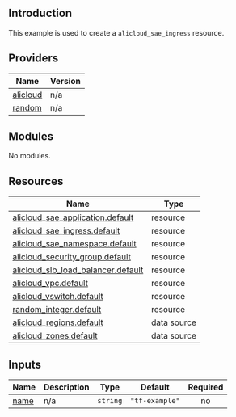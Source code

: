 <!-- BEGIN_TF_DOCS -->
## Introduction

This example is used to create a `alicloud_sae_ingress` resource.

## Providers

| Name | Version |
|------|---------|
| <a name="provider_alicloud"></a> [alicloud](#provider\_alicloud) | n/a |
| <a name="provider_random"></a> [random](#provider\_random) | n/a |

## Modules

No modules.

## Resources

| Name | Type |
|------|------|
| [alicloud_sae_application.default](https://registry.terraform.io/providers/aliyun/alicloud/latest/docs/resources/sae_application) | resource |
| [alicloud_sae_ingress.default](https://registry.terraform.io/providers/aliyun/alicloud/latest/docs/resources/sae_ingress) | resource |
| [alicloud_sae_namespace.default](https://registry.terraform.io/providers/aliyun/alicloud/latest/docs/resources/sae_namespace) | resource |
| [alicloud_security_group.default](https://registry.terraform.io/providers/aliyun/alicloud/latest/docs/resources/security_group) | resource |
| [alicloud_slb_load_balancer.default](https://registry.terraform.io/providers/aliyun/alicloud/latest/docs/resources/slb_load_balancer) | resource |
| [alicloud_vpc.default](https://registry.terraform.io/providers/aliyun/alicloud/latest/docs/resources/vpc) | resource |
| [alicloud_vswitch.default](https://registry.terraform.io/providers/aliyun/alicloud/latest/docs/resources/vswitch) | resource |
| [random_integer.default](https://registry.terraform.io/providers/hashicorp/random/latest/docs/resources/integer) | resource |
| [alicloud_regions.default](https://registry.terraform.io/providers/aliyun/alicloud/latest/docs/data-sources/regions) | data source |
| [alicloud_zones.default](https://registry.terraform.io/providers/aliyun/alicloud/latest/docs/data-sources/zones) | data source |

## Inputs

| Name | Description | Type | Default | Required |
|------|-------------|------|---------|:--------:|
| <a name="input_name"></a> [name](#input\_name) | n/a | `string` | `"tf-example"` | no |
<!-- END_TF_DOCS -->    